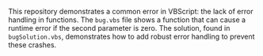 This repository demonstrates a common error in VBScript: the lack of error handling in functions.  The `bug.vbs` file shows a function that can cause a runtime error if the second parameter is zero. The solution, found in `bugSolution.vbs`, demonstrates how to add robust error handling to prevent these crashes.